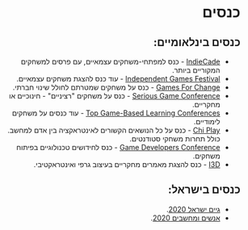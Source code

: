 <div dir='rtl' lang='he'>

כנסים
======


כנסים בינלאומיים:
------------

- [IndieCade](https://www.indiecade.com) - כנס למפתחי-משחקים עצמאיים, עם פרסים למשחקים המקוריים ביותר.
- [Independent Games Festival](https://igf.com) - עוד כנס להצגת משחקים עצמאיים.
- [Games For Change](https://www.gamesforchange.org/festival) - כנס על משחקים שמטרתם לחולל שינוי חברתי.
- [Serious Game Conference](https://seriousplayconf.com) - כנס על משחקים "רציניים" - חינוכיים או מחקריים.
- [Top Game-Based Learning Conferences](https://www.filamentgames.com/blog/top-game-based-learning-conferences-to-attend-in-2019/) - עוד כנסים על משחקים לימודיים.
- [Chi Play](https://chiplay.acm.org) - כנס על כל הנושאים הקשורים לאינטראקציה בין אדם למחשב. כולל תחרות משחקי סטודנטים.
- [Game Developers Conference](https://gdconf.com) - כנס לחידושים טכנולוגיים בפיתוח משחקים.
- [I3D](http://i3dsymposium.github.io) - כנס להצגת מאמרים מחקריים בעיצוב גרפי ואינטראקטיבי.


כנסים בישראל:
----------

- [גיים ישראל 2020](https://www.gameisconf.com/).
- [אנשים ומחשבים 2020](https://www.pc.co.il/general/328081/).


</div>

